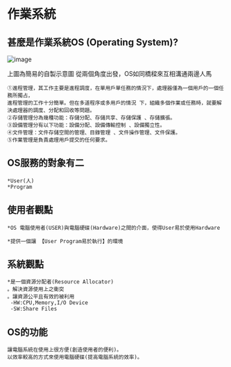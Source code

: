 # 作業系統
## 甚麼是作業系統OS (Operating System)?
![image](https://user-images.githubusercontent.com/81726807/173283011-ebd5097e-d73c-4f26-84aa-e103ec7af4a1.png)

上圖為簡易的自製示意圖
從兩個角度出發，OS如同橋樑來互相溝通兩邊人馬
```
①進程管理，其工作主要是進程調度，在單用戶單任務的情況下，處理器僅為一個用戶的一個任務所獨占， 
進程管理的工作十分簡單。但在多道程序或多用戶的情況 下，組織多個作業或任務時，就要解決處理器的調度、分配和回收等問題。
②存儲管理分為幾種功能：存儲分配、存儲共享、存儲保護 、存儲擴張。
③設備管理分有以下功能：設備分配、設備傳輸控制 、設備獨立性。
④文件管理：文件存儲空間的管理、目錄管理 、文件操作管理、文件保護。
⑤作業管理是負責處理用戶提交的任何要求。
```
## OS服務的對象有二
```
*User(人)
*Program
```
## 使用者觀點
```
*OS 電腦使用者(USER)與電腦硬碟(Hardware)之間的介面，使得User易於使用Hardware

*提供一個讓 【User Program易於執行】的環境
```

## 系統觀點
```
*是一個資源分配者(Resource Allocator)
。解決資源使用上之衝突
。讓資源公平且有效的被利用
 -HW:CPU,Memory,I/O Device
 -SW:Share Files
 ```
## OS的功能
```
讓電腦系統在使用上很方便(創造使用者的便利)。
以效率較高的方式來使用電腦硬碟(提高電腦系統的效率)。
```


 


